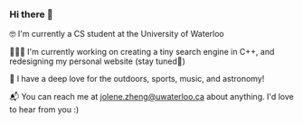### Hi there 👋

🤓 I'm currently a CS student at the University of Waterloo

👩🏻‍💻 I'm currently working on creating a tiny search engine in C++, and redesigning my personal website (stay tuned👀)

🔭 I have a deep love for the outdoors, sports, music, and astronomy!

📬 You can reach me at jolene.zheng@uwaterloo.ca about anything. I'd love to hear from you :)
